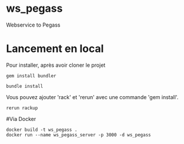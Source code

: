 # ws_pegass
Webservice to Pegass

# Lancement en local
Pour installer, après avoir cloner le projet

```gem install bundler```

```bundle install```

Vous pouvez ajouter 'rack' et 'rerun' avec une commande 'gem install'.

```
rerun rackup
```

#Via Docker

```
docker build -t ws_pegass .
docker run --name ws_pegass_server -p 3000 -d ws_pegass
```
